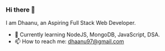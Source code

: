 ### Hi there 👋

I am Dhaanu, an Aspiring Full Stack Web Developer.
- 🌱 Currently learning NodeJS, MongoDB, JavaScript, DSA.
- 📫 How to reach me: dhaanu97@gmail.com

<!--
**DhaanuI/DhaanuI** is a ✨ _special_ ✨ repository because its `README.md` (this file) appears on your GitHub profile.

Here are some ideas to get you started:


- 🌱 I’m currently learning Node 
- 👯 I’m looking to collaborate on ...
- 🤔 I’m looking for help with ...
- 💬 Ask me about ...
- 📫 How to reach me: ...
- 😄 Pronouns: ...
- ⚡ Fun fact: ...
-->
